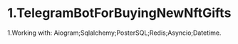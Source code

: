 # 1.TelegramBotForBuyingNewNftGifts
1.Working with: Aiogram;Sqlalchemy;PosterSQL;Redis;Asyncio;Datetime.
